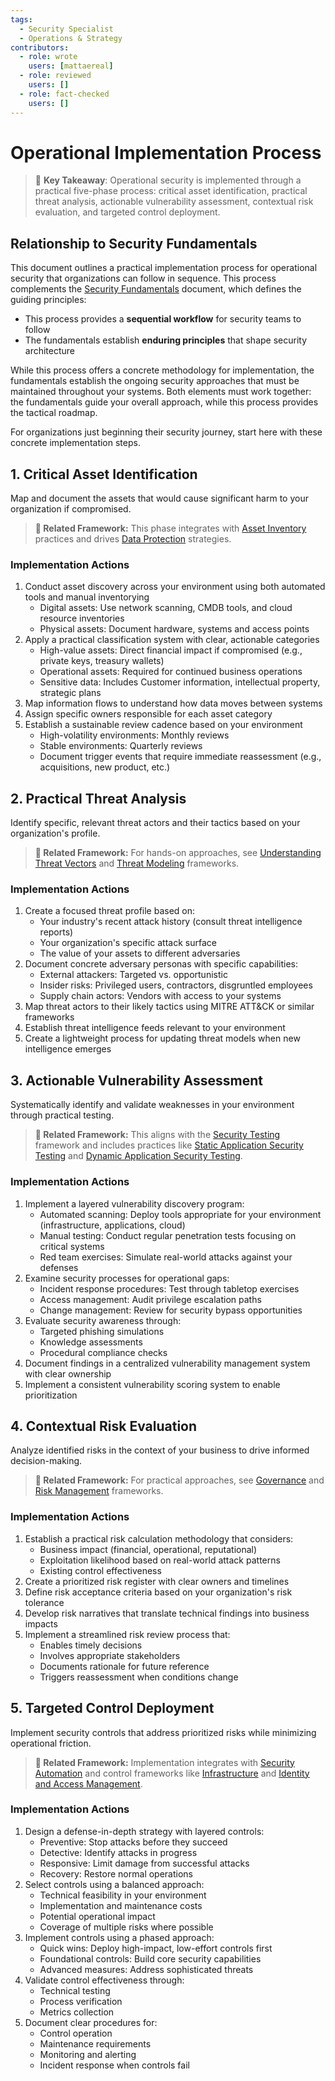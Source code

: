 ```yaml
---
tags:
  - Security Specialist
  - Operations & Strategy
contributors:
  - role: wrote
    users: [mattaereal]
  - role: reviewed
    users: []
  - role: fact-checked
    users: []
---
```


# Operational Implementation Process

> 🔑 **Key Takeaway**: Operational security is implemented through a practical five-phase process: critical asset identification, practical threat analysis, actionable vulnerability assessment, contextual risk evaluation, and targeted control deployment.

## Relationship to Security Fundamentals

This document outlines a practical implementation process for operational security that organizations can follow in sequence. This process complements the [Security Fundamentals](security-fundamentals.md) document, which defines the guiding principles:

- This process provides a **sequential workflow** for security teams to follow
- The fundamentals establish **enduring principles** that shape security architecture

While this process offers a concrete methodology for implementation, the fundamentals establish the ongoing security approaches that must be maintained throughout your systems. Both elements must work together: the fundamentals guide your overall approach, while this process provides the tactical roadmap.

For organizations just beginning their security journey, start here with these concrete implementation steps.

## 1. Critical Asset Identification

Map and document the assets that would cause significant harm to your organization if compromised.

> **🔗 Related Framework:** This phase integrates with [Asset Inventory](../infrastructure/asset-inventory.md) practices and drives [Data Protection](../operational-security/data-protection/) strategies.

### Implementation Actions

1. Conduct asset discovery across your environment using both automated tools and manual inventorying
   - Digital assets: Use network scanning, CMDB tools, and cloud resource inventories
   - Physical assets: Document hardware, systems and access points
2. Apply a practical classification system with clear, actionable categories
   - High-value assets: Direct financial impact if compromised (e.g., private keys, treasury wallets)
   - Operational assets: Required for continued business operations
   - Sensitive data: Includes Customer information, intellectual property, strategic plans
3. Map information flows to understand how data moves between systems
4. Assign specific owners responsible for each asset category
5. Establish a sustainable review cadence based on your environment
   - High-volatility environments: Monthly reviews
   - Stable environments: Quarterly reviews
   - Document trigger events that require immediate reassessment (e.g., acquisitions, new product, etc.)

## 2. Practical Threat Analysis

Identify specific, relevant threat actors and their tactics based on your organization's profile.

> **🔗 Related Framework:** For hands-on approaches, see [Understanding Threat Vectors](../awareness/understanding-threat-vectors.md) and [Threat Modeling](../threat-modeling/) frameworks.

### Implementation Actions

1. Create a focused threat profile based on:
   - Your industry's recent attack history (consult threat intelligence reports)
   - Your organization's specific attack surface
   - The value of your assets to different adversaries
2. Document concrete adversary personas with specific capabilities:
   - External attackers: Targeted vs. opportunistic
   - Insider risks: Privileged users, contractors, disgruntled employees
   - Supply chain actors: Vendors with access to your systems
3. Map threat actors to their likely tactics using MITRE ATT&CK or similar frameworks
4. Establish threat intelligence feeds relevant to your environment
5. Create a lightweight process for updating threat models when new intelligence emerges

## 3. Actionable Vulnerability Assessment

Systematically identify and validate weaknesses in your environment through practical testing.

> **🔗 Related Framework:** This aligns with the [Security Testing](../security-testing/) framework and includes practices like [Static Application Security Testing](../security-testing/static-application-security-testing.md) and [Dynamic Application Security Testing](../security-testing/dynamic-application-security-testing.md).

### Implementation Actions

1. Implement a layered vulnerability discovery program:
   - Automated scanning: Deploy tools appropriate for your environment (infrastructure, applications, cloud)
   - Manual testing: Conduct regular penetration tests focusing on critical systems
   - Red team exercises: Simulate real-world attacks against your defenses
2. Examine security processes for operational gaps:
   - Incident response procedures: Test through tabletop exercises
   - Access management: Audit privilege escalation paths
   - Change management: Review for security bypass opportunities
3. Evaluate security awareness through:
   - Targeted phishing simulations
   - Knowledge assessments
   - Procedural compliance checks
4. Document findings in a centralized vulnerability management system with clear ownership
5. Implement a consistent vulnerability scoring system to enable prioritization

## 4. Contextual Risk Evaluation

Analyze identified risks in the context of your business to drive informed decision-making.

> **🔗 Related Framework:** For practical approaches, see [Governance](../governance/) and [Risk Management](../governance/risk-management.md) frameworks.

### Implementation Actions

1. Establish a practical risk calculation methodology that considers:
   - Business impact (financial, operational, reputational)
   - Exploitation likelihood based on real-world attack patterns
   - Existing control effectiveness
2. Create a prioritized risk register with clear owners and timelines
3. Define risk acceptance criteria based on your organization's risk tolerance
4. Develop risk narratives that translate technical findings into business impacts
5. Implement a streamlined risk review process that:
   - Enables timely decisions
   - Involves appropriate stakeholders
   - Documents rationale for future reference
   - Triggers reassessment when conditions change

## 5. Targeted Control Deployment

Implement security controls that address prioritized risks while minimizing operational friction.

> **🔗 Related Framework:** Implementation integrates with [Security Automation](../security-automation/) and control frameworks like [Infrastructure](../infrastructure/) and [Identity and Access Management](../iam/).

### Implementation Actions

1. Design a defense-in-depth strategy with layered controls:
   - Preventive: Stop attacks before they succeed
   - Detective: Identify attacks in progress
   - Responsive: Limit damage from successful attacks
   - Recovery: Restore normal operations
2. Select controls using a balanced approach:
   - Technical feasibility in your environment
   - Implementation and maintenance costs
   - Potential operational impact
   - Coverage of multiple risks where possible
3. Implement controls using a phased approach:
   - Quick wins: Deploy high-impact, low-effort controls first
   - Foundational controls: Build core security capabilities
   - Advanced measures: Address sophisticated threats
4. Validate control effectiveness through:
   - Technical testing
   - Process verification
   - Metrics collection
5. Document clear procedures for:
   - Control operation
   - Maintenance requirements
   - Monitoring and alerting
   - Incident response when controls fail
